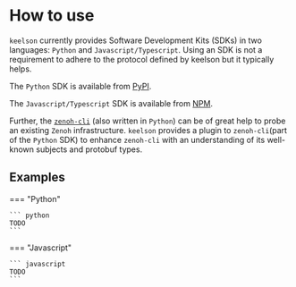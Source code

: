 # How to use

`keelson` currently provides Software Development Kits (SDKs) in two languages: `Python` and `Javascript/Typescript`. Using an SDK is not a requirement to adhere to the protocol defined by keelson but it typically helps.

The `Python` SDK is available from [PyPI](https://pypi.org/project/keelson). 

The `Javascript/Typescript` SDK is available from [NPM](https://www.npmjs.com/package/keelson-js).

Further, the [`zenoh-cli`](https://pypi.org/project/zenoh-cli) (also written in `Python`) can be of great help to probe an existing `Zenoh` infrastructure. `keelson` provides a plugin to `zenoh-cli`(part of the `Python` SDK) to enhance `zenoh-cli` with an understanding of its well-known subjects and protobuf types.

## Examples

=== "Python"

    ``` python
    TODO
    ```

=== "Javascript"

    ``` javascript
    TODO
    ```